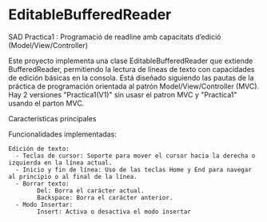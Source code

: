 # EditableBufferedReader
SAD Practica1 : Programació de readline amb capacitats d’edició (Model/View/Controller)

Este proyecto implementa una clase EditableBufferedReader que extiende BufferedReader, permitiendo la lectura de líneas de texto con capacidades de edición básicas en la consola. Está diseñado siguiendo las pautas de la práctica de programación orientada al patrón Model/View/Controller (MVC). Hay 2 versiones "Practica1(V1)" sin usasr el patron MVC y "Practica1" usando el parton MVC.

Características principales

Funcionalidades implementadas:

    Edición de texto:
      - Teclas de cursor: Soporte para mover el cursor hacia la derecha o izquierda en la línea actual.
      - Inicio y fin de línea: Uso de las teclas Home y End para navegar al principio o al final de la línea.
      - Borrar texto:
            Del: Borra el carácter actual.
            Backspace: Borra el carácter anterior.
      - Modo Insertar:
            Insert: Activa o desactiva el modo insertar
